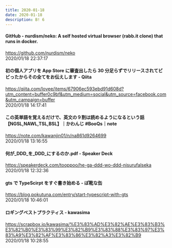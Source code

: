```yaml
---
title: 2020-01-18
date: 2020-01-18
description: B! 6
---
```


#### GitHub - nurdism/neko: A self hosted virtual browser (rabb.it clone) that runs in docker.
https://github.com/nurdism/neko<br>
2020/01/18 22:37:17<br>


#### 初の個人アプリを App Store に審査出したら 30 分足らずでリリースされてビビったからその全てをお伝えします - Qiita
https://qiita.com/lovee/items/67906ec593ebd91d608d?utm_content=buffer0c9bf&utm_medium=social&utm_source=facebook.com&utm_campaign=buffer<br>
2020/01/18 14:17:41<br>


#### この英単語を覚えるだけで、英文の９割は読めるようになるという話【NGSL,NAWL,TSL,BSL】｜かわんじ #BooQs｜note
https://note.com/kawanjin01/n/na861d9264699<br>
2020/01/18 13:16:55<br>


#### 何が_DDD_を_DDD_にするのか.pdf - Speaker Deck
https://speakerdeck.com/tooppoo/he-ga-ddd-wo-ddd-nisurufalseka<br>
2020/01/18 12:32:36<br>


#### gts で TypeScirpt をすぐ書き始める - ぽ靴な缶
https://blog.pokutuna.com/entry/start-typescript-with-gts<br>
2020/01/18 10:46:01<br>


#### ロギングベストプラクティス - kawasima
https://scrapbox.io/kawasima/%E3%83%AD%E3%82%AE%E3%83%B3%E3%82%B0%E3%83%99%E3%82%B9%E3%83%88%E3%83%97%E3%83%A9%E3%82%AF%E3%83%86%E3%82%A3%E3%82%B9<br>
2020/01/18 10:28:55<br>


